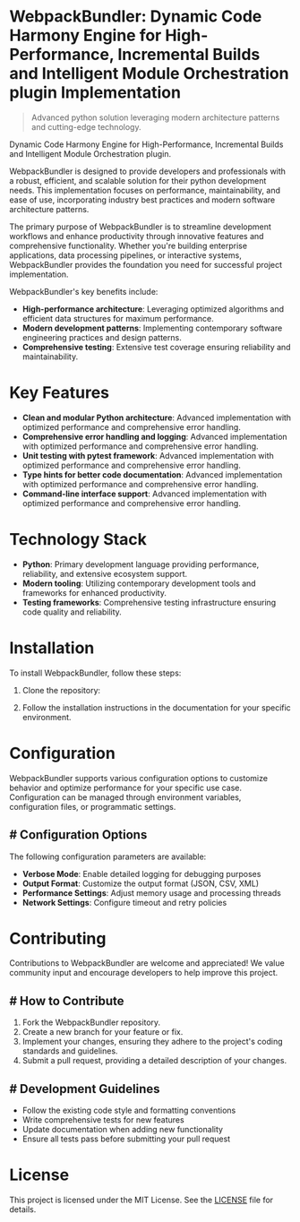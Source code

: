 <!-- fallback_WebpackBundler_20250806222758_10896 -->

# WebpackBundler: Dynamic Code Harmony Engine for High-Performance, Incremental Builds and Intelligent Module Orchestration plugin Implementation
> Advanced python solution leveraging modern architecture patterns and cutting-edge technology.

Dynamic Code Harmony Engine for High-Performance, Incremental Builds and Intelligent Module Orchestration plugin.

WebpackBundler is designed to provide developers and professionals with a robust, efficient, and scalable solution for their python development needs. This implementation focuses on performance, maintainability, and ease of use, incorporating industry best practices and modern software architecture patterns.

The primary purpose of WebpackBundler is to streamline development workflows and enhance productivity through innovative features and comprehensive functionality. Whether you're building enterprise applications, data processing pipelines, or interactive systems, WebpackBundler provides the foundation you need for successful project implementation.

WebpackBundler's key benefits include:

* **High-performance architecture**: Leveraging optimized algorithms and efficient data structures for maximum performance.
* **Modern development patterns**: Implementing contemporary software engineering practices and design patterns.
* **Comprehensive testing**: Extensive test coverage ensuring reliability and maintainability.

# Key Features

* **Clean and modular Python architecture**: Advanced implementation with optimized performance and comprehensive error handling.
* **Comprehensive error handling and logging**: Advanced implementation with optimized performance and comprehensive error handling.
* **Unit testing with pytest framework**: Advanced implementation with optimized performance and comprehensive error handling.
* **Type hints for better code documentation**: Advanced implementation with optimized performance and comprehensive error handling.
* **Command-line interface support**: Advanced implementation with optimized performance and comprehensive error handling.

# Technology Stack

* **Python**: Primary development language providing performance, reliability, and extensive ecosystem support.
* **Modern tooling**: Utilizing contemporary development tools and frameworks for enhanced productivity.
* **Testing frameworks**: Comprehensive testing infrastructure ensuring code quality and reliability.

# Installation

To install WebpackBundler, follow these steps:

1. Clone the repository:


2. Follow the installation instructions in the documentation for your specific environment.

# Configuration

WebpackBundler supports various configuration options to customize behavior and optimize performance for your specific use case. Configuration can be managed through environment variables, configuration files, or programmatic settings.

## # Configuration Options

The following configuration parameters are available:

* **Verbose Mode**: Enable detailed logging for debugging purposes
* **Output Format**: Customize the output format (JSON, CSV, XML)
* **Performance Settings**: Adjust memory usage and processing threads
* **Network Settings**: Configure timeout and retry policies

# Contributing

Contributions to WebpackBundler are welcome and appreciated! We value community input and encourage developers to help improve this project.

## # How to Contribute

1. Fork the WebpackBundler repository.
2. Create a new branch for your feature or fix.
3. Implement your changes, ensuring they adhere to the project's coding standards and guidelines.
4. Submit a pull request, providing a detailed description of your changes.

## # Development Guidelines

* Follow the existing code style and formatting conventions
* Write comprehensive tests for new features
* Update documentation when adding new functionality
* Ensure all tests pass before submitting your pull request

# License

This project is licensed under the MIT License. See the [LICENSE](https://github.com/sandibrrm/WebpackBundler/blob/main/LICENSE) file for details.
